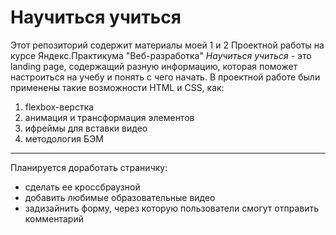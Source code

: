 # **Научиться учиться**
Этот репозиторий содержит материалы моей 1 и 2 Проектной работы на курсе Яндекс.Практикума "Веб-разработка"
*Научиться учиться* - это landing page, содержащий разную информацию, которая поможет настроиться на учебу и понять с чего начать.
В проектной работе были применены такие возможности HTML и CSS, как:
1. flexbox-верстка
2. анимация и трансформация элементов
3. ифреймы для вставки видео
4. методология БЭМ
------------------------
Планируется доработать страничку:
* сделать ее кроссбраузной
* добавить любимые образовательные видео
* задизайнить форму, через которую пользователи смогут отправить комментарий
